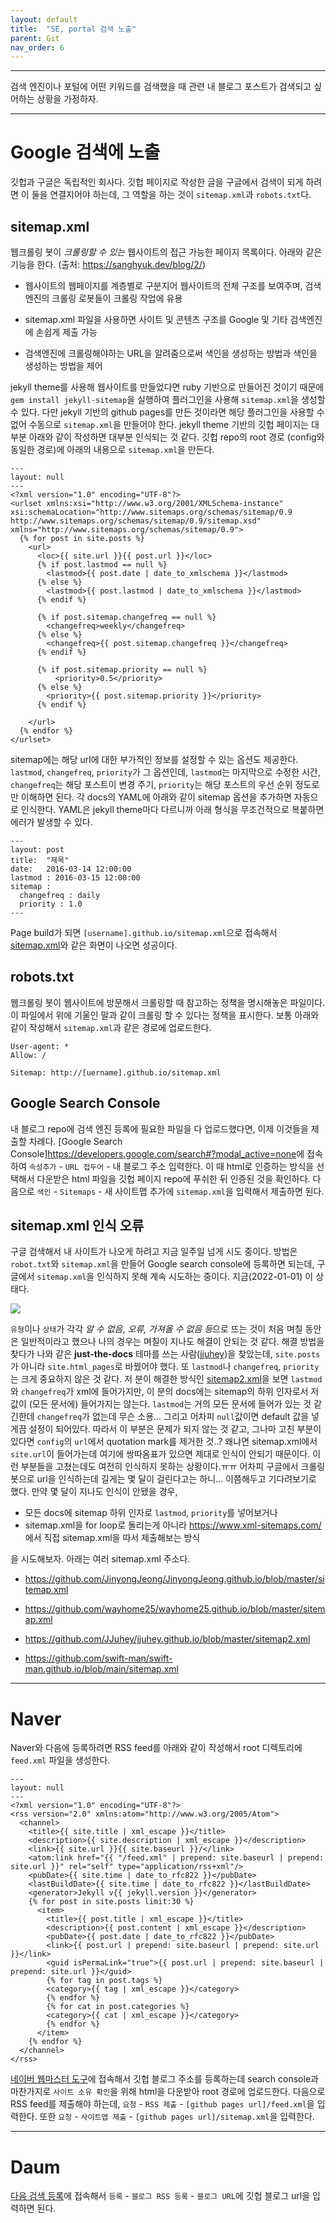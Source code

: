 ```yaml
---
layout: default
title:  "SE, portal 검색 노출"
parent: Git
nav_order: 6
---
```


***

검색 엔진이나 포털에 어떤 키워드를 검색했을 때 관련 내 블로그 포스트가 검색되고 싶어하는 상황을 가정하자.

***

# Google 검색에 노출

깃헙과 구글은 독립적인 회사다. 깃헙 페이지로 작성한 글을 구글에서 검색이 되게 하려면 이 둘을 연결지어야 하는데, 그 역할을 하는 것이 `sitemap.xml`과 `robots.txt`다. 

## sitemap.xml

웹크롤링 봇이 *크롤링할 수 있는* 웹사이트의 접근 가능한 페이지 목록이다. 아래와 같은 기능을 한다. (출처: <https://sanghyuk.dev/blog/2/>)

- 웹사이트의 웹페이지를 계층별로 구분지어 웹사이트의 전체 구조를 보여주며, 검색엔진의 크롤링 로봇들이 크롤링 작업에 유용

- sitemap.xml 파일을 사용하면 사이트 및 콘텐츠 구조를 Google 및 기타 검색엔진에 손쉽게 제출 가능

- 검색엔진에 크롤링해야하는 URL을 알려줌으로써 색인을 생성하는 방법과 색인을 생성하는 방법을 제어

jekyll theme를 사용해 웹사이트를 만들었다면 ruby 기반으로 만들어진 것이기 때문에 `gem install jekyll-sitemap`을 실행하여 플러그인을 사용해 `sitemap.xml`을 생성할 수 있다. 다만 jekyll 기반의 github pages를 만든 것이라면 해당 플러그인을 사용할 수 없어 수동으로 `sitemap.xml`을 만들어야 한다. jekyll theme 기반의 깃헙 페이지는 대부분 아래와 같이 작성하면 대부분 인식되는 것 같다. 깃헙 repo의 root 경로 (config와 동일한 경로)에 아래의 내용으로 `sitemap.xml`을 만든다. 

```
---
layout: null
---
<?xml version="1.0" encoding="UTF-8"?>
<urlset xmlns:xsi="http://www.w3.org/2001/XMLSchema-instance" xsi:schemaLocation="http://www.sitemaps.org/schemas/sitemap/0.9 http://www.sitemaps.org/schemas/sitemap/0.9/sitemap.xsd" xmlns="http://www.sitemaps.org/schemas/sitemap/0.9">
  {% for post in site.posts %}
    <url>
      <loc>{{ site.url }}{{ post.url }}</loc>
      {% if post.lastmod == null %}
        <lastmod>{{ post.date | date_to_xmlschema }}</lastmod>
      {% else %}
        <lastmod>{{ post.lastmod | date_to_xmlschema }}</lastmod>
      {% endif %}

      {% if post.sitemap.changefreq == null %}
        <changefreq>weekly</changefreq>
      {% else %}
        <changefreq>{{ post.sitemap.changefreq }}</changefreq>
      {% endif %}

      {% if post.sitemap.priority == null %}
          <priority>0.5</priority>
      {% else %}
        <priority>{{ post.sitemap.priority }}</priority>
      {% endif %}

    </url>
  {% endfor %}
</urlset>
```

sitemap에는 해당 url에 대한 부가적인 정보를 설정할 수 있는 옵션도 제공한다. `lastmod`, `changefreq`, `priority`가 그 옵션인데, `lastmod`는 마지막으로 수정한 시간, `changefreq`는 해당 포스트이 변경 주기, `priority`는 해당 포스트의 우선 순위 정도로만 이해하면 된다. 각 docs의 YAML에 아래와 같이 sitemap 옵션을 추가하면 자동으로 인식한다. YAML은 jekyll theme마다 다르니까 아래 형식을 무조건적으로 복붙하면 에러가 발생할 수 있다. 

```
---
layout: post
title:  "제목"
date:   2016-03-14 12:00:00 
lastmod : 2016-03-15 12:00:00
sitemap :
  changefreq : daily
  priority : 1.0
---
```

Page build가 되면 `[username].github.io/sitemap.xml`으로 접속해서 [sitemap.xml](https://s-seo.github.io/sitemap.xml)와 같은 화면이 나오면 성공이다. 




## robots.txt

웹크롤링 봇이 웹사이트에 방문해서 크롤링할 때 참고하는 정책을 명시해놓은 파일이다. 이 파일에서 위에 기울인 말과 같이 크롤링 할 수 있다는 정책을 표시한다. 보통 아래와 같이 작성해서 `sitemap.xml`과 같은 경로에 업로드한다. 

```
User-agent: *
Allow: /

Sitemap: http://[uername].github.io/sitemap.xml
```


## Google Search Console

내 블로그 repo에 검색 엔진 등록에 필요한 파일을 다 업로드했다면, 이제 이것들을 제출할 차례다. [Google Search Console]<https://developers.google.com/search#?modal_active=none>에 접속하여 
`속성추가` - `URL 접두어` - 내 블로그 주소 입력한다. 이 때 html로 인증하는 방식을 선택해서 다운받은 html 파일을 깃헙 페이지 repo에 푸쉬한 뒤 인증된 것을 확인하다. 다음으로 `색인` - `Sitemaps` - 새 사이트맵 추가에 `sitemap.xml`을 입력해서 제출하면 된다.







## sitemap.xml 인식 오류

구글 검색해서 내 사이트가 나오게 하려고 지금 일주일 넘게 시도 중이다. 방법은 `robot.txt`와 `sitemap.xml`을 만들어 Google search console에 등록하면 되는데, 구글에서 `sitemap.xml`을 인식하지 못해 계속 시도하는 중이다. 지금(2022-01-01) 이 상태다.

![](https://s-seo.github.io/assets/images/post_googlesearch_1.png) 

`유형`이나 `상태`가 각각 *알 수 없음*, *오류, 가져올 수 없음 등*으로 뜨는 것이 처음 며칠 동안은 일반적이라고 했으나 나의 경우는 며칠이 지나도 해결이 안되는 것 같다. 해결 방법을 찾다가 나와 같은 **just-the-docs** 테마를 쓰는 사람([jjuhey](https://jjuhey.github.io/docs/trouble-shooting/sitemap-missing/))을 찾았는데, `site.posts`가 아니라 `site.html_pages`로 바꿨어야 했다. 또 `lastmod`나 `changefreq`, `priority`는 크게 중요하지 않은 것 같다. 저 분이 해결한 방식인 [sitemap2.xml](https://jjuhey.github.io/sitemap2.xml)을 보면 `lastmod`와 `changefreq`가 xml에 들어가지만, 이 분의 docs에는 sitemap의 하위 인자로서 저 값이 (모든 문서에) 들어가지는 않는다. `lastmod`는 거의 모든 문서에 들어가 있는 것 같긴한데 `changefreq`가 없는데 무슨 소용... 그리고 어차피 `null`값이면 default 값을 넣게끔 설정이 되어있다. 따라서 이 부분은 문제가 되지 않는 것 같고, 그나마 고친 부분이 있다면 `config`의 `url`에서 quotation mark를 제거한 것..? 왜냐면 sitemap.xml에서 `site.url`이 들어가는데 여기에 쌍따옴표가 있으면 제대로 인식이 안되기 때문이다. 이런 부분들을 고쳤는데도 여전히 인식하지 못하는 상황이다.ㅠㅠ 어차피 구글에서 크롤링 봇으로 url을 인식하는데 길게는 몇 달이 걸린다고는 하니... 이쯤해두고 기다려보기로 했다. 만약 몇 달이 지나도 인식이 안됐을 경우,

- 모든 docs에 sitemap 하위 인자로 `lastmod`, `priority`를 넣어보거나
- sitemap.xml을 for loop로 돌리는게 아니라 <https://www.xml-sitemaps.com/>에서 직접 sitemap.xml을 따서 제출해보는 방식

을 시도해보자. 아래는 여러 sitemap.xml 주소다.

- <https://github.com/JinyongJeong/JinyongJeong.github.io/blob/master/sitemap.xml>

- <https://github.com/wayhome25/wayhome25.github.io/blob/master/sitemap.xml>

- <https://github.com/JJuhey/jjuhey.github.io/blob/master/sitemap2.xml>

- <https://github.com/swift-man/swift-man.github.io/blob/main/sitemap.xml>




***

# Naver

Naver와 다음에 등록하려면 RSS feed를 아래와 같이 작성해서 root 디렉토리에 `feed.xml` 파일을 생성한다. 

```
---
layout: null
---
<?xml version="1.0" encoding="UTF-8"?>
<rss version="2.0" xmlns:atom="http://www.w3.org/2005/Atom">
  <channel>
    <title>{{ site.title | xml_escape }}</title>
    <description>{{ site.description | xml_escape }}</description>
    <link>{{ site.url }}{{ site.baseurl }}/</link>
    <atom:link href="{{ "/feed.xml" | prepend: site.baseurl | prepend: site.url }}" rel="self" type="application/rss+xml"/>
    <pubDate>{{ site.time | date_to_rfc822 }}</pubDate>
    <lastBuildDate>{{ site.time | date_to_rfc822 }}</lastBuildDate>
    <generator>Jekyll v{{ jekyll.version }}</generator>
    {% for post in site.posts limit:30 %}
      <item>
        <title>{{ post.title | xml_escape }}</title>
        <description>{{ post.content | xml_escape }}</description>
        <pubDate>{{ post.date | date_to_rfc822 }}</pubDate>
        <link>{{ post.url | prepend: site.baseurl | prepend: site.url }}</link>
        <guid isPermaLink="true">{{ post.url | prepend: site.baseurl | prepend: site.url }}</guid>
        {% for tag in post.tags %}
        <category>{{ tag | xml_escape }}</category>
        {% endfor %}
        {% for cat in post.categories %}
        <category>{{ cat | xml_escape }}</category>
        {% endfor %}
      </item>
    {% endfor %}
  </channel>
</rss>
```

[네이버 웹마스터 도구](https://searchadvisor.naver.com/)에 접속해서 깃헙 블로그 주소를 등록하는데 search console과 마찬가지로 `사이트 소유 확인`을 위해 html을 다운받아 root 경로에 업로드한다. 다음으로 RSS feed를 제출해야 하는데, `요청` - `RSS 제출` - `[github pages url]/feed.xml`을 입력한다. 또한 `요청` - `사이트맵 제출` - `[github pages url]/sitemap.xml`을 입력한다.


***

# Daum

[다음 검색 등록](https://register.search.daum.net/index.daum)에 접속해서 `등록` - `블로그 RSS 등록` - `블로그 URL`에 깃헙 블로그 url을 입력하면 된다.

